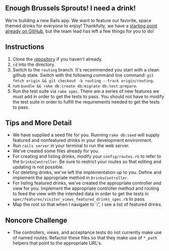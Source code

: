 ## Enough Brussels Sprouts! I need a drink!

We're building a new Rails app. We want to feature our favorite, space themed drinks for everyone to enjoy! Thankfully, we have a [starting point already on GitHub][iNeedADrink-gh], but the team lead has left a few things for you to do!

## Instructions

1. Clone the [repository][iNeedADrink-gh] if you haven't already.
2. `cd` into the directory.
3. Switch to the `routing` branch. It's recommended you start with a clean github state.
  Switch with the following command line command: `git fetch origin && git
  checkout -b routing --track origin/routing`.
4. run `bundle && rake db:create db:migrate db:test:prepare`.
5. Run the test suite via `rake spec`.
  There are a series of new features we must add in order to get the tests to
  pass. You should not have to modify the test suite in order to fulfill the
  requirements needed to get the tests to pass.

## Tips and More Detail

* We have supplied a seed file for you. Running `rake db:seed` will supply featured and nonfeatured drinks in your development environment.
* Run `rails server` in your terminal to run the web server.
* We've created some files already for you.
* For creating and listing drinks, modify your `config/routes.rb` to refer to the `DrinksController`. Be sure to restrict your routes so that editing and updating is not possible.
* For deleting drinks, we've left the implementation up to you. Define and implement the appropriate method in `DrinksController`.
* For listing featured drinks, we've created the appropriate controller and view for you. Implement the appropriate controller method and routing to feed the view with the intended data in order to get the tests in `spec/features/visitor_views_featured_drinks_spec.rb` to pass.
* Map the root so that when I navigate to '/', I see a list of featured drinks.

## Noncore Challenge

* The controllers, views, and acceptance tests do not currently make use of named routes. Refactor these files so that they make use of `*_path` helpers that point to the appropriate URL's.

[iNeedADrink-gh]: https://github.com/LaunchAcademy/iNeedADrink
